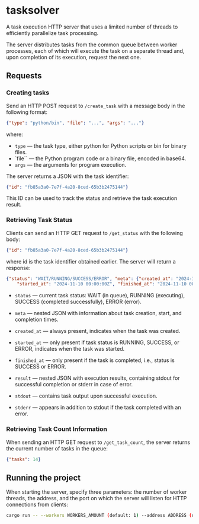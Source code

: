 # tasksolver
A task execution HTTP server that uses a limited number of threads to efficiently parallelize task processing.

The server distributes tasks from the common queue between worker processes,
each of which will execute the task on a separate thread and, upon completion of its execution, request the next one.

## Requests

### Creating tasks
Send an HTTP POST request to `/create_task` with a message body in the following format:

```json
{"type": "python/bin", "file": "...", "args": "..."}
```
where:
- `type` — the task type, either python for Python scripts or bin for binary files.
- `file`` — the Python program code or a binary file, encoded in base64.
- `args` — the arguments for program execution.

The server returns a JSON with the task identifier:
```json
{"id": "fb85a3a0-7e7f-4a20-8ced-65b3b2475144"}
```
This ID can be used to track the status and retrieve the task execution result.

### Retrieving Task Status

Clients can send an HTTP GET request to `/get_status` with the following body:

```json
{"id": "fb85a3a0-7e7f-4a20-8ced-65b3b2475144"}
```

where id is the task identifier obtained earlier. The server will return a response:
```json
{"status": "WAIT/RUNNING/SUCCESS/ERROR", "meta": {"created_at": "2024-11-10 00:00:00Z",
    "started_at": "2024-11-10 00:00:00Z", "finished_at": "2024-11-10 00:00:00Z"}, "result": {"stdout": "...", "stderr": "..."}}
```
- `status` — current task status: WAIT (in queue), RUNNING (executing), SUCCESS (completed successfully), ERROR (error).

- `meta` — nested JSON with information about task creation, start, and completion times.

- `created_at` — always present, indicates when the task was created.

- `started_at` — only present if task status is RUNNING, SUCCESS, or ERROR, indicates when the task was started.

- `finished_at` — only present if the task is completed, i.e., status is SUCCESS or ERROR.

- `result` — nested JSON with execution results, containing stdout for successful completion or stderr in case of error.

- `stdout` — contains task output upon successful execution.

- `stderr` — appears in addition to stdout if the task completed with an error.

### Retrieving Task Count Information

When sending an HTTP GET request to `/get_task_count`, the server returns the current number of tasks in the queue:

```json
{"tasks": 14}
```

## Running the project
When starting the server, specify three parameters: the number of worker threads, the address, and the port on which the server will listen for HTTP connections from clients:

```sh
cargo run -- --workers WORKERS_AMOUNT (default: 1) --address ADDRESS (default: 127.0.0.1) --port PORT (default: 8080)
```
